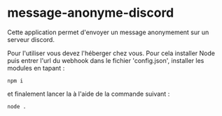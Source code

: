 # message-anonyme-discord

Cette application permet d'envoyer un message anonymement sur un serveur discord.

Pour l'utiliser vous devez l'héberger chez vous. Pour cela installer Node puis entrer l'url du webhook dans le fichier 'config.json', installer les modules en tapant :
```
npm i
```

et finalement lancer la à l'aide de la commande suivant :
```
node .
```
